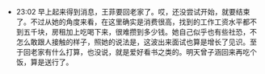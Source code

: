 - 23:02 早上起来得到消息，王菲要回老家了。哎，还没尝试开始，就要结束了。不过从她的角度来看，在这里确实是消费很高，找到的工作工资水平都不到五千块，房租加上吃喝下来，很难攒到多少钱。她自己似乎也有些社恐，不怎么敢跟人接触的样子，照她的说法是，这波出来面试也算是增长了见识。至于回老家有什么打算，也没说，就是爱好看书之类的。明天曾子涵回来再吃个饭，算是送行了。